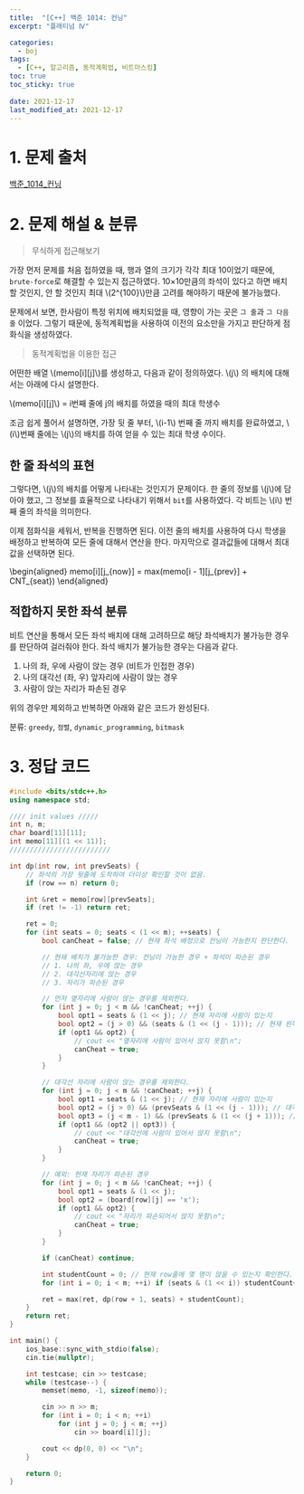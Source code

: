 ```yaml
---
title:  "[C++] 백준 1014: 컨닝"
excerpt: "플래티넘 Ⅳ"

categories:
  - boj
tags:
  - [C++, 알고리즘, 동적계획법, 비트마스킹]
toc: true
toc_sticky: true
 
date: 2021-12-17
last_modified_at: 2021-12-17
---
```


# 1. 문제 출처
[백준_1014_컨닝](https://www.acmicpc.net/problem/1014)

# 2. 문제 해설 & 분류
> 무식하게 접근해보기

가장 먼저 문제를 처음 접하였을 때, 행과 열의 크기가 각각 최대 10이었기 때문에, `brute-force`로 해결할 수 있는지 접근하였다. 10×10만큼의 좌석이 있다고 하면 배치할 것인지, 안 할 것인지 최대 \\(2^{100}\\)만큼 고려를 해야하기 때문에 불가능했다.

문제에서 보면, 한사람이 특정 위치에 배치되었을 때, 영향이 가는 곳은 `그 줄`과 `그 다음줄` 이었다. 그렇기 때문에, 동적계획법을 사용하여 이전의 요소만을 가지고 판단하게 점화식을 생성하였다.

> 동적계획법을 이용한 접근

어떤한 배열 \\(memo[i][j]\\)를 생성하고, 다음과 같이 정의하였다. \\(j\\) 의 배치에 대해서는 아래에 다시 설명한다.

\\(memo[i][j]\\) = i번째 줄에 j의 배치를 하였을 때의 최대 학생수

조금 쉽게 풀어서 설명하면, 가장 뒷 줄 부터, \\(i-1\\) 번째 줄 까지 배치를 완료하였고, \\(i\\)번째 줄에는 \\(j\\)의 배치를 하여 얻을 수 있는 최대 학생 수이다.

한 줄 좌석의 표현
---
그렇다면, \\(j\\)의 배치를 어떻게 나타내는 것인지가 문제이다. 한 줄의 정보를 \\(j\\)에 담아야 했고, 그 정보를 효율적으로 나타내기 위해서 `bit`를 사용하였다. 각 비트는 \\(i\\) 번째 줄의 좌석을 의미한다.

이제 점화식을 세워서, 반복을 진행하면 된다. 이전 줄의 배치를 사용하여 다시 학생을 배정하고 반복하여 모든 줄에 대해서 연산을 한다. 마지막으로 결과값들에 대해서 최대값을 선택하면 된다.

\begin{aligned}
    memo[i][j_{now}] = max(memo[i - 1][j_{prev}] + CNT_{seat})
\end{aligned}

적합하지 못한 좌석 분류
---
비트 연산을 통해서 모든 좌석 배치에 대해 고려하므로 해당 좌석배치가 불가능한 경우를 판단하여 걸러줘야 한다. 좌석 배치가 불가능한 경우는 다음과 같다.
1. 나의 좌, 우에 사람이 앉는 경우 (비트가 인접한 경우)
2. 나의 대각선 (좌, 우) 앞자리에 사람이 앉는 경우
3. 사람이 앉는 자리가 파손된 경우

위의 경우만 제외하고 반복하면 아래와 같은 코드가 완성된다.

분류: `greedy`, `정렬`, `dynamic_programming`, `bitmask`

# 3. 정답 코드
```cpp
#include <bits/stdc++.h>
using namespace std;

//// init values /////
int n, m;
char board[11][11];
int memo[11][(1 << 11)];
/////////////////////////

int dp(int row, int prevSeats) {
    // 좌석의 가장 뒷줄에 도착하여 더이상 확인할 것이 없음.
    if (row == n) return 0;

    int &ret = memo[row][prevSeats];
    if (ret != -1) return ret;

    ret = 0;
    for (int seats = 0; seats < (1 << m); ++seats) {
        bool canCheat = false; // 현재 좌석 배정으로 컨닝이 가능한지 판단한다.

        // 현재 배치가 불가능한 경우: 컨닝이 가능한 경우 + 좌석이 파손된 경우
        // 1. 나의 좌, 우에 앉는 경우
        // 2. 대각선자리에 앉는 경우
        // 3. 자리가 파손된 경우

        // 먼저 옆자리에 사람이 앉는 경우를 제외한다.
        for (int j = 0; j < m && !canCheat; ++j) {
            bool opt1 = seats & (1 << j); // 현재 자리에 사람이 있는지
            bool opt2 = (j > 0) && (seats & (1 << (j - 1))); // 현재 왼쪽 자리에 사람이 잇는지
            if (opt1 && opt2) {
                // cout << "옆자리에 사람이 있어서 앉지 못함\n";
                canCheat = true;
            }
        }

        // 대각선 자리에 사람이 앉는 경우를 제외한다.
        for (int j = 0; j < m && !canCheat; ++j) {
            bool opt1 = seats & (1 << j); // 현재 자리에 사람이 있는지
            bool opt2 = (j > 0) && (prevSeats & (1 << (j - 1))); // 대각선 왼쪽에 사람이 있는지
            bool opt3 = (j < m - 1) && (prevSeats & (1 << (j + 1))); // 대각선 오른쪽에 사람이 있는지
            if (opt1 && (opt2 || opt3)) {
                // cout << "대각선에 사람이 있어서 앉지 못함\n";
                canCheat = true;
            }
        }

        // 예외: 현재 자리가 파손된 경우
        for (int j = 0; j < m && !canCheat; ++j) {
            bool opt1 = seats & (1 << j);
            bool opt2 = (board[row][j] == 'x');
            if (opt1 && opt2) {
                // cout << "자리가 파손되어서 앉지 못함\n";
                canCheat = true;
            }
        }

        if (canCheat) continue;

        int studentCount = 0; // 현재 row줄에 몇 명이 앉을 수 있는지 확인한다.
        for (int i = 0; i < m; ++i) if (seats & (1 << i)) studentCount++;

        ret = max(ret, dp(row + 1, seats) + studentCount);
    }
    return ret;
}

int main() {
    ios_base::sync_with_stdio(false);
    cin.tie(nullptr);

    int testcase; cin >> testcase;
    while (testcase--) {
        memset(memo, -1, sizeof(memo));

        cin >> n >> m;
        for (int i = 0; i < n; ++i) 
            for (int j = 0; j < m; ++j) 
                cin >> board[i][j];

        cout << dp(0, 0) << "\n";
    }

    return 0;
}
```


